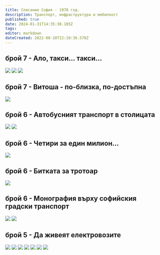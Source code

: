 ```yaml
---
title: Списание София - 1978 год.
description: Транспорт, инфраструктура и мобилност
published: true
date: 2024-01-31T14:35:38.105Z
tags: 
editor: markdown
dateCreated: 2022-08-10T22:10:36.578Z
---
```


## брой 7 - Ало, такси… такси…

<img src="http://46.10.181.183:1518/trinmo/literature/spisanie-sofia/sof_1978_kn_7_0010-1.jpg"/>
<img src="http://46.10.181.183:1518/trinmo/literature/spisanie-sofia/sof_1978_kn_7_0011-1.jpg"/>
<img src="http://46.10.181.183:1518/trinmo/literature/spisanie-sofia/sof_1978_kn_7_0012-1.jpg"/>

## брой 7 - Витоша - по-близка, по-достъпна

<img src="http://46.10.181.183:1518/trinmo/literature/spisanie-sofia/sof_1978_kn_7_0013-1.jpg"/>


## брой 6 - Автобусният транспорт в столицата
<img src="http://46.10.181.183:1518/trinmo/literature/spisanie-sofia/sof_1978_kn_6_0019-1.jpg"/>
<img src="http://46.10.181.183:1518/trinmo/literature/spisanie-sofia/sof_1978_kn_6_0020-1.jpg"/>

## брой 6 - Четири за един милион…
<img src="http://46.10.181.183:1518/trinmo/literature/spisanie-sofia/sof_1978_kn_6_0021-1.jpg"/>

## брой 6 - Битката за тротоар
<img src="http://46.10.181.183:1518/trinmo/literature/spisanie-sofia/sof_1978_kn_6_0022-1.jpg"/>

## брой 6 - Монография върху софийския градски транспорт
<img src="http://46.10.181.183:1518/trinmo/literature/spisanie-sofia/sof_1978_kn_6_0023-1.jpg"/>
<img src="http://46.10.181.183:1518/trinmo/literature/spisanie-sofia/sof_1978_kn_6_0024-1.jpg"/>

## брой 5 - Да живеят електровозите
<img src="http://46.10.181.183:1518/trinmo/literature/spisanie-sofia/sof_1978_kn_5_0005-1.jpg"/>
<img src="http://46.10.181.183:1518/trinmo/literature/spisanie-sofia/sof_1978_kn_5_0006-1.jpg"/>
<img src="http://46.10.181.183:1518/trinmo/literature/spisanie-sofia/sof_1978_kn_5_0007-1.jpg"/>
<img src="http://46.10.181.183:1518/trinmo/literature/spisanie-sofia/sof_1978_kn_5_0008-1.jpg"/>
<img src="http://46.10.181.183:1518/trinmo/literature/spisanie-sofia/sof_1978_kn_5_0009-1.jpg"/>
<img src="http://46.10.181.183:1518/trinmo/literature/spisanie-sofia/sof_1978_kn_5_0010-1.jpg"/>
<img src="http://46.10.181.183:1518/trinmo/literature/spisanie-sofia/sof_1978_kn_5_0011-1.jpg"/>